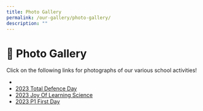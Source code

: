 ```yaml
---
title: Photo Gallery
permalink: /our-gallery/photo-gallery/
description: ""
---
```

# 📸 Photo Gallery

Click on the following links for photographs of our various school activities!

* 
* [2023 Total Defence Day](https://photos.app.goo.gl/b4CfGsduMv4uLzaR7)
* [2023 Joy Of Learning Science](https://photos.app.goo.gl/sjLYuH2fZUDYG8SA6)
* [2023 P1 First Day](https://photos.app.goo.gl/GJacZMyENCGM5CmS9)